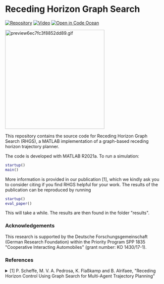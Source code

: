 # Receding Horizon Graph Search
<!-- icons from https://simpleicons.org/ -->
<!-- [![Paper](https://img.shields.io/badge/-Paper-00629B?logo=IEEE)]()  -->
[![Repository](https://img.shields.io/badge/-GitHub-181717?logo=GitHub)](https://github.com/embedded-software-laboratory/receding-horizon-graph-search) 
[![Video](https://img.shields.io/badge/-Video-FF0000?logo=YouTube)](https://www.youtube.com/watch?v=7LB7I5SOpQE) 
[![Open in Code Ocean](https://codeocean.com/codeocean-assets/badge/open-in-code-ocean.svg)](https://codeocean.com/capsule/7778016/tree/v2)

<!-- GIF: ffmpeg -y -i video_3-circle_RHC.mp4 -vf "crop=in_h:in_h:420:0,split[s0][s1];[s0]palettegen[p];[s1][p]paletteuse" -loop 0 preview.gif -->
<a href="https://gifyu.com/image/GGVg"><img src="https://s9.gifyu.com/images/preview6ec7fc3f8852dd89.gif" alt="preview6ec7fc3f8852dd89.gif" border="0" width="320"/></a>

This repository contains the source code for Receding Horizon Graph Search (RHGS), a MATLAB implementation of a graph-based receding horizon trajectory planner.

The code is developed with MATLAB R2021a.
To run a simulation:
```matlab
startup()
main()
```

More information is provided in our publication [1], which we kindly ask you to consider citing if you find RHGS helpful for your work.
The results of the publication can be reproduced by running
```matlab
startup()
eval_paper()
```
This will take a while. The results are then found in the folder "results".
### Acknowledgements
This research is supported by the Deutsche Forschungsgemeinschaft (German Research Foundation) within the Priority Program SPP 1835 "Cooperative Interacting Automobiles" (grant number: KO 1430/17-1).

### References

<details>
<summary>
[1] P. Scheffe, M. V. A. Pedrosa, K. Flaßkamp and B. Alrifaee,
"Receding Horizon Control Using Graph Search for Multi-Agent Trajectory Planning"
</summary>
<p>
```
bibtex
```
</p>
</details>